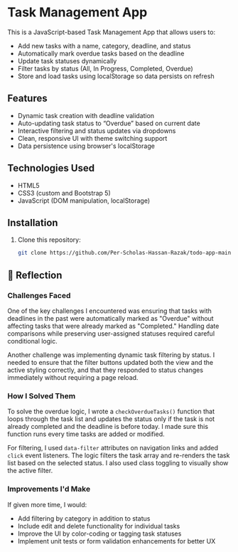 # Task Management App

This is a JavaScript-based Task Management App that allows users to:

- Add new tasks with a name, category, deadline, and status
- Automatically mark overdue tasks based on the deadline
- Update task statuses dynamically
- Filter tasks by status (All, In Progress, Completed, Overdue)
- Store and load tasks using localStorage so data persists on refresh


## Features

- Dynamic task creation with deadline validation
- Auto-updating task status to “Overdue” based on current date
- Interactive filtering and status updates via dropdowns
- Clean, responsive UI with theme switching support
- Data persistence using browser's localStorage

## Technologies Used

- HTML5
- CSS3 (custom and Bootstrap 5)
- JavaScript (DOM manipulation, localStorage)

## Installation

1. Clone this repository:
   ```bash
   git clone https://github.com/Per-Scholas-Hassan-Razak/todo-app-main.git
   ```


## 💬 Reflection

### Challenges Faced

One of the key challenges I encountered was ensuring that tasks with deadlines in the past were automatically marked as "Overdue" without affecting tasks that were already marked as "Completed." Handling date comparisons while preserving user-assigned statuses required careful conditional logic.

Another challenge was implementing dynamic task filtering by status. I needed to ensure that the filter buttons updated both the view and the active styling correctly, and that they responded to status changes immediately without requiring a page reload.

### How I Solved Them

To solve the overdue logic, I wrote a `checkOverdueTasks()` function that loops through the task list and updates the status only if the task is not already completed and the deadline is before today. I made sure this function runs every time tasks are added or modified.

For filtering, I used `data-filter` attributes on navigation links and added `click` event listeners. The logic filters the task array and re-renders the task list based on the selected status. I also used class toggling to visually show the active filter.

### Improvements I'd Make

If given more time, I would:
- Add filtering by category in addition to status
- Include edit and delete functionality for individual tasks
- Improve the UI by color-coding or tagging task statuses
- Implement unit tests or form validation enhancements for better UX